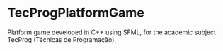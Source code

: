 # TecProgPlatformGame
Platform game developed in C++ using SFML, for the academic subject TecProg (Técnicas de Programação).
